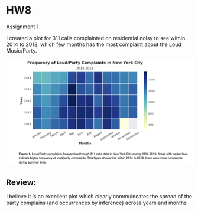 # HW8

Assignment 1

I created a plot for 311 calls complainted on residential noisy to see within 2014 to 2018, which few months has the most complaint about the Loud Music/Party.

![Alt text](HW8_A1.png)

## Review:

I believe it is an excellent plot which clearly commuincates the spread of the party complains (and occurrences by inference) across years and months

